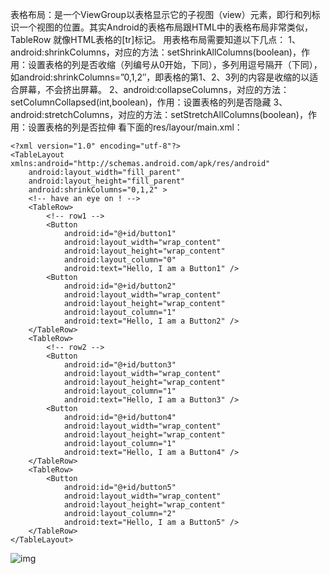 表格布局：是一个ViewGroup以表格显示它的子视图（view）元素，即行和列标识一个视图的位置。其实Android的表格布局跟HTML中的表格布局非常类似，TableRow 就像HTML表格的[tr]标记。
用表格布局需要知道以下几点：
1、android:shrinkColumns，对应的方法：setShrinkAllColumns(boolean)，作用：设置表格的列是否收缩（列编号从0开始，下同），多列用逗号隔开（下同），如android:shrinkColumns=”0,1,2″，即表格的第1、2、3列的内容是收缩的以适合屏幕，不会挤出屏幕。
2、android:collapseColumns，对应的方法：setColumnCollapsed(int,boolean)，作用：设置表格的列是否隐藏
3、android:stretchColumns，对应的方法：setStretchAllColumns(boolean)，作用：设置表格的列是否拉伸
看下面的res/layour/main.xml：
```  
<?xml version="1.0" encoding="utf-8"?>
<TableLayout xmlns:android="http://schemas.android.com/apk/res/android"
    android:layout_width="fill_parent"
    android:layout_height="fill_parent"
    android:shrinkColumns="0,1,2" >
 	<!-- have an eye on ! -->
    <TableRow>
 		<!-- row1 -->
        <Button
            android:id="@+id/button1"
            android:layout_width="wrap_content"
            android:layout_height="wrap_content"
            android:layout_column="0"
            android:text="Hello, I am a Button1" />
        <Button
            android:id="@+id/button2"
            android:layout_width="wrap_content"
            android:layout_height="wrap_content"
            android:layout_column="1"
            android:text="Hello, I am a Button2" />
    </TableRow>
    <TableRow>
 		<!-- row2 -->
        <Button
            android:id="@+id/button3"
            android:layout_width="wrap_content"
            android:layout_height="wrap_content"
            android:layout_column="1"
            android:text="Hello, I am a Button3" />
        <Button
            android:id="@+id/button4"
            android:layout_width="wrap_content"
            android:layout_height="wrap_content"
            android:layout_column="1"
            android:text="Hello, I am a Button4" />
    </TableRow>
    <TableRow>
        <Button
            android:id="@+id/button5"
            android:layout_width="wrap_content"
            android:layout_height="wrap_content"
            android:layout_column="2"
            android:text="Hello, I am a Button5" />
    </TableRow>
</TableLayout>
```

![img](http://emanual.github.io/md-android/img/view_layout/13_layout.jpg) 